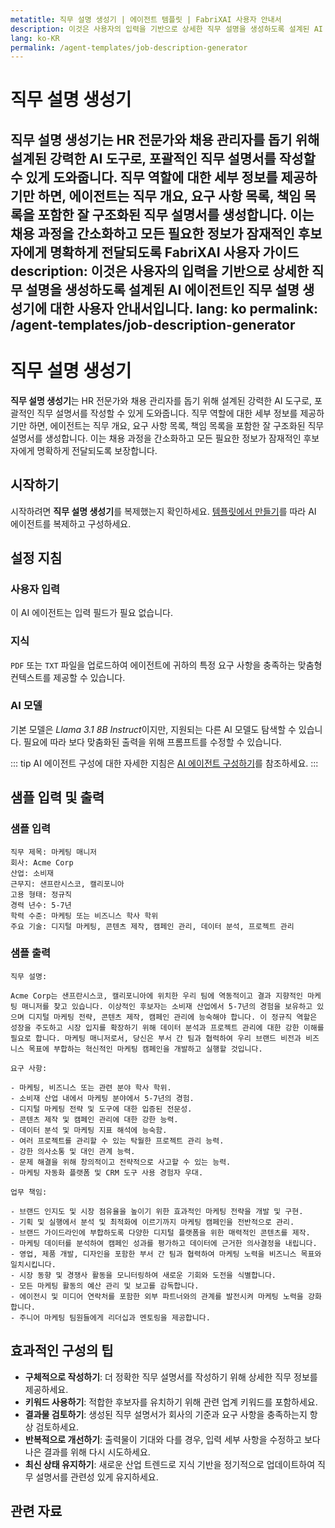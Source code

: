 ```yaml
---
metatitle: 직무 설명 생성기 | 에이전트 템플릿 | FabriXAI 사용자 안내서
description: 이것은 사용자의 입력을 기반으로 상세한 직무 설명을 생성하도록 설계된 AI 에이전트인 직무 설명 생성기에 대한 사용자 안내서입니다.
lang: ko-KR
permalink: /agent-templates/job-description-generator
---
```


# 직무 설명 생성기

**직무 설명 생성기**는 HR 전문가와 채용 관리자를 돕기 위해 설계된 강력한 AI 도구로, 포괄적인 직무 설명서를 작성할 수 있게 도와줍니다. 직무 역할에 대한 세부 정보를 제공하기만 하면, 에이전트는 직무 개요, 요구 사항 목록, 책임 목록을 포함한 잘 구조화된 직무 설명서를 생성합니다. 이는 채용 과정을 간소화하고 모든 필요한 정보가 잠재적인 후보자에게 명확하게 전달되도록 FabriXAI 사용자 가이드
description: 이것은 사용자의 입력을 기반으로 상세한 직무 설명을 생성하도록 설계된 AI 에이전트인 직무 설명 생성기에 대한 사용자 안내서입니다.
lang: ko
permalink: /agent-templates/job-description-generator
---

# 직무 설명 생성기

**직무 설명 생성기**는 HR 전문가와 채용 관리자를 돕기 위해 설계된 강력한 AI 도구로, 포괄적인 직무 설명서를 작성할 수 있게 도와줍니다. 직무 역할에 대한 세부 정보를 제공하기만 하면, 에이전트는 직무 개요, 요구 사항 목록, 책임 목록을 포함한 잘 구조화된 직무 설명서를 생성합니다. 이는 채용 과정을 간소화하고 모든 필요한 정보가 잠재적인 후보자에게 명확하게 전달되도록 보장합니다.

## 시작하기

시작하려면 **직무 설명 생성기**를 복제했는지 확인하세요. [템플릿에서 만들기](/en-us/create-from-templates/)를 따라 AI 에이전트를 복제하고 구성하세요.

## 설정 지침

### 사용자 입력

이 AI 에이전트는 입력 필드가 필요 없습니다.

### 지식

`PDF` 또는 `TXT` 파일을 업로드하여 에이전트에 귀하의 특정 요구 사항을 충족하는 맞춤형 컨텍스트를 제공할 수 있습니다.

### AI 모델

기본 모델은 *Llama 3.1 8B Instruct*이지만, 지원되는 다른 AI 모델도 탐색할 수 있습니다. 필요에 따라 보다 맞춤화된 출력을 위해 프롬프트를 수정할 수 있습니다.

::: tip
AI 에이전트 구성에 대한 자세한 지침은 [AI 에이전트 구성하기](/en-us/configuer-ai-agent/)를 참조하세요.
:::

## 샘플 입력 및 출력

### 샘플 입력

```
직무 제목: 마케팅 매니저
회사: Acme Corp
산업: 소비재
근무지: 샌프란시스코, 캘리포니아
고용 형태: 정규직
경력 년수: 5-7년
학력 수준: 마케팅 또는 비즈니스 학사 학위
주요 기술: 디지털 마케팅, 콘텐츠 제작, 캠페인 관리, 데이터 분석, 프로젝트 관리
```

### 샘플 출력

```
직무 설명:

Acme Corp는 샌프란시스코, 캘리포니아에 위치한 우리 팀에 역동적이고 결과 지향적인 마케팅 매니저를 찾고 있습니다. 이상적인 후보자는 소비재 산업에서 5-7년의 경험을 보유하고 있으며 디지털 마케팅 전략, 콘텐츠 제작, 캠페인 관리에 능숙해야 합니다. 이 정규직 역할은 성장을 주도하고 시장 입지를 확장하기 위해 데이터 분석과 프로젝트 관리에 대한 강한 이해를 필요로 합니다. 마케팅 매니저로서, 당신은 부서 간 팀과 협력하여 우리 브랜드 비전과 비즈니스 목표에 부합하는 혁신적인 마케팅 캠페인을 개발하고 실행할 것입니다.

요구 사항:

- 마케팅, 비즈니스 또는 관련 분야 학사 학위.
- 소비재 산업 내에서 마케팅 분야에서 5-7년의 경험.
- 디지털 마케팅 전략 및 도구에 대한 입증된 전문성.
- 콘텐츠 제작 및 캠페인 관리에 대한 강한 능력.
- 데이터 분석 및 마케팅 지표 해석에 능숙함.
- 여러 프로젝트를 관리할 수 있는 탁월한 프로젝트 관리 능력.
- 강한 의사소통 및 대인 관계 능력.
- 문제 해결을 위해 창의적이고 전략적으로 사고할 수 있는 능력.
- 마케팅 자동화 플랫폼 및 CRM 도구 사용 경험자 우대.

업무 책임:

- 브랜드 인지도 및 시장 점유율을 높이기 위한 효과적인 마케팅 전략을 개발 및 구현.
- 기획 및 실행에서 분석 및 최적화에 이르기까지 마케팅 캠페인을 전반적으로 관리.
- 브랜드 가이드라인에 부합하도록 다양한 디지털 플랫폼을 위한 매력적인 콘텐츠를 제작.
- 마케팅 데이터를 분석하여 캠페인 성과를 평가하고 데이터에 근거한 의사결정을 내립니다.
- 영업, 제품 개발, 디자인을 포함한 부서 간 팀과 협력하여 마케팅 노력을 비즈니스 목표와 일치시킵니다.
- 시장 동향 및 경쟁사 활동을 모니터링하여 새로운 기회와 도전을 식별합니다.
- 모든 마케팅 활동의 예산 관리 및 보고를 감독합니다.
- 에이전시 및 미디어 연락처를 포함한 외부 파트너와의 관계를 발전시켜 마케팅 노력을 강화합니다.
- 주니어 마케팅 팀원들에게 리더십과 멘토링을 제공합니다.
```

## 효과적인 구성의 팁

- **구체적으로 작성하기**: 더 정확한 직무 설명서를 작성하기 위해 상세한 직무 정보를 제공하세요.
- **키워드 사용하기**: 적합한 후보자를 유치하기 위해 관련 업계 키워드를 포함하세요.
- **결과물 검토하기**: 생성된 직무 설명서가 회사의 기준과 요구 사항을 충족하는지 항상 검토하세요.
- **반복적으로 개선하기**: 출력물이 기대와 다를 경우, 입력 세부 사항을 수정하고 보다 나은 결과를 위해 다시 시도하세요.
- **최신 상태 유지하기**: 새로운 산업 트렌드로 지식 기반을 정기적으로 업데이트하여 직무 설명서를 관련성 있게 유지하세요.

## 관련 자료

